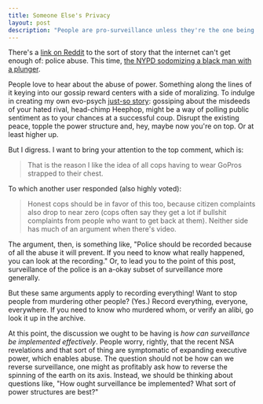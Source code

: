```yaml
---
title: Someone Else's Privacy
layout: post
description: "People are pro-surveillance unless they're the one being monitored."
---
```


There's a [link on Reddit](http://www.reddit.com/r/todayilearned/comments/1uegst/til_the_nypd_once_stripsearched_a_black_man/) to the sort of story that the internet can't get enough
of: police abuse. This time,
[the NYPD sodomizing a black man with a plunger](http://en.wikipedia.org/wiki/Abner_Louima). 

People love to hear about the abuse of power. Something along the lines
of it keying into our gossip reward centers with a side of moralizing. To
indulge in creating my own evo-psych [just-so story](http://en.wikipedia.org/wiki/Just-so_story): gossiping about the misdeeds of your hated
rival, head-chimp Heephop, might be a way of polling public sentiment as to your
chances at a successful coup. Disrupt the existing peace, topple the power
structure and, hey, maybe now you're on top. Or at least higher up. 

But I digress. I want to bring your attention to the top comment, which is:
> That is the reason I like the idea of all cops having to wear GoPros strapped to their chest.

To which another user responded (also highly voted):
> Honest cops should be in favor of this too, because citizen complaints also
> drop to near zero (cops often say they get a lot if bullshit complaints from
> people who want to get back at them). Neither side has much of an argument when
> there's video.

The argument, then, is something like, "Police should be recorded because of all
the abuse it will prevent. If you need to know what really happened, you can
look at the recording." Or, to lead you to the point of this post, surveillance
of the police is an a-okay subset of surveillance more generally.

But these same arguments apply to recording everything! Want to stop people from
murdering other people? (Yes.) Record everything, everyone, everywhere. If you
need to know who murdered whom, or verify an alibi, go look it up in the archive.

At this point, the discussion we ought to be having is *how can
surveillance be implemented effectively*. People worry, rightly, that the recent
NSA revelations and that sort of thing are symptomatic of expanding executive
power, which enables abuse. The question should not be how can we reverse
surveillance, one might as profitably ask how to reverse the spinning of the
earth on its axis. Instead, we should be thinking about questions like, "How
ought surveillance be implemented? What sort of power structures are best?"
